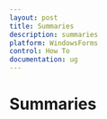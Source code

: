 ```yaml
---
layout: post
title: Summaries
description: summaries
platform: WindowsForms
control: How To
documentation: ug
---
```


# Summaries

